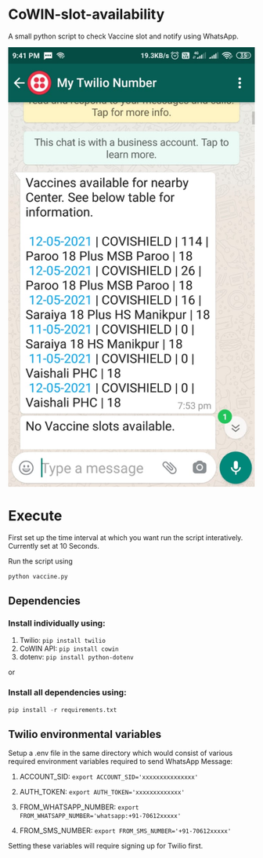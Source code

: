 # CoWIN-slot-availability 

A small python script to check Vaccine slot and notify using WhatsApp.

![WhatsApp Image](WhatsApp.jpeg)

# Execute

First set up the time interval at which you want run the script interatively. Currently set at 10 Seconds.

Run the script using

```python
python vaccine.py
```

## Dependencies

### Install individually using:

1. Twilio:    ```pip install twilio ```
2. CoWIN API:  ```pip install cowin ```
3. dotenv:  ```pip install python-dotenv ```

or

### Install all dependencies using:

```python
pip install -r requirements.txt
```


## Twilio environmental variables

Setup a .env file in the same directory which would consist of various required environment variables required to send WhatsApp Message:

1. ACCOUNT_SID: ``` export ACCOUNT_SID='xxxxxxxxxxxxxxx' ```
2. AUTH_TOKEN: ``` export AUTH_TOKEN='xxxxxxxxxxxxx' ```

3. FROM_WHATSAPP_NUMBER: ```export FROM_WHATSAPP_NUMBER='whatsapp:+91-70612xxxxx' ```

4. FROM_SMS_NUMBER: ```export FROM_SMS_NUMBER='+91-70612xxxxx' ```


Setting these variables will require signing up for Twilio first.


